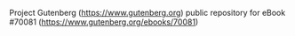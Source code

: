 Project Gutenberg (https://www.gutenberg.org) public repository for
eBook #70081 (https://www.gutenberg.org/ebooks/70081)

